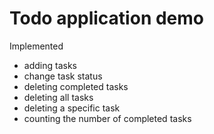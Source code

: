 # Todo application demo

Implemented
- adding tasks
- change task status
- deleting completed tasks
- deleting all tasks
- deleting a specific task
- counting the number of completed tasks
